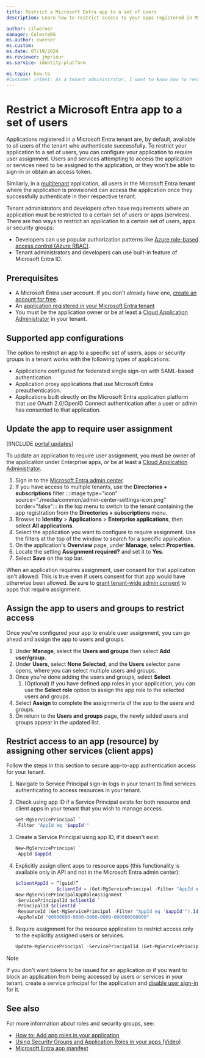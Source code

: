 ```yaml
---
title: Restrict a Microsoft Entra app to a set of users
description: Learn how to restrict access to your apps registered in Microsoft Entra ID to a selected set of users.

author: cilwerner
manager: CelesteDG
ms.author: cwerner
ms.custom: 
ms.date: 07/19/2024
ms.reviewer: jmprieur
ms.service: identity-platform

ms.topic: how-to
#Customer intent: As a tenant administrator, I want to know how to restrict a Microsoft Entra application to a select set of users available in my Microsoft Entra tenant
---
```


# Restrict a Microsoft Entra app to a set of users

Applications registered in a Microsoft Entra tenant are, by default, available to all users of the tenant who authenticate successfully. To restrict your application to a set of users, you can configure your application to require user assignment. Users and services attempting to access the application or services need to be assigned to the application, or they won't be able to sign-in or obtain an access token.

Similarly, in a [multitenant](howto-convert-app-to-be-multi-tenant.md) application, all users in the Microsoft Entra tenant where the application is provisioned can access the application once they successfully authenticate in their respective tenant.

Tenant administrators and developers often have requirements where an application must be restricted to a certain set of users or apps (services). There are two ways to restrict an application to a certain set of users, apps or security groups:

- Developers can use popular authorization patterns like [Azure role-based access control (Azure RBAC)](howto-implement-rbac-for-apps.md).
- Tenant administrators and developers can use built-in feature of Microsoft Entra ID.

## Prerequisites

- A Microsoft Entra user account. If you don't already have one, [create an account for free](https://azure.microsoft.com/free/?WT.mc_id=A261C142F).
- An [application registered in your Microsoft Entra tenant](quickstart-register-app.md)
- You must be the application owner or be at least a [Cloud Application Administrator](~/identity/role-based-access-control/permissions-reference.md#cloud-application-administrator) in your tenant.

## Supported app configurations

The option to restrict an app to a specific set of users, apps or security groups in a tenant works with the following types of applications:

- Applications configured for federated single sign-on with SAML-based authentication.
- Application proxy applications that use Microsoft Entra preauthentication.
- Applications built directly on the Microsoft Entra application platform that use OAuth 2.0/OpenID Connect authentication after a user or admin has consented to that application.

## Update the app to require user assignment

[!INCLUDE [portal updates](~/includes/portal-update.md)]

To update an application to require user assignment, you must be owner of the application under Enterprise apps, or be at least a [Cloud Application Administrator](~/identity/role-based-access-control/permissions-reference.md#cloud-application-administrator).

1. Sign in to the [Microsoft Entra admin center](https://entra.microsoft.com).
1. If you have access to multiple tenants, use the **Directories + subscriptions** filter :::image type="icon" source="./media/common/admin-center-settings-icon.png" border="false"::: in the top menu to switch to the tenant containing the app registration from the **Directories + subscriptions** menu.
1. Browse to **Identity** > **Applications** > **Enterprise applications**, then select **All applications**.
1. Select the application you want to configure to require assignment. Use the filters at the top of the window to search for a specific application.
1. On the application's **Overview** page, under **Manage**, select **Properties**.
1. Locate the setting **Assignment required?** and set it to **Yes**.
1. Select **Save** on the top bar.

When an application requires assignment, user consent for that application isn't allowed. This is true even if users consent for that app would have otherwise been allowed. Be sure to [grant tenant-wide admin consent](~/identity/enterprise-apps/grant-admin-consent.md) to apps that require assignment.

## Assign the app to users and groups to restrict access

Once you've configured your app to enable user assignment, you can go ahead and assign the app to users and groups.

1. Under **Manage**, select the **Users and groups** then select **Add user/group**.
1. Under **Users**, select **None Selected**, and the **Users** selector pane opens, where you can select multiple users and groups.
1. Once you're done adding the users and groups, select **Select**.
    1. (Optional) If you have defined app roles in your application, you can use the **Select role** option to assign the app role to the selected users and groups.
1. Select **Assign** to complete the assignments of the app to the users and groups.
1. On return to the **Users and groups** page, the newly added users and groups appear in the updated list.

## Restrict access to an app (resource) by assigning other services (client apps)

Follow the steps in this section to secure app-to-app authentication access for your tenant.

1. Navigate to Service Principal sign-in logs in your tenant to find services authenticating to access resources in your tenant.
1. Check using app ID if a Service Principal exists for both resource and client apps in your tenant that you wish to manage access.

    ```powershell
    Get-MgServicePrincipal `
    -Filter "AppId eq '$appId'"
    ```

1. Create a Service Principal using app ID, if it doesn't exist:

    ```powershell
    New-MgServicePrincipal `
    -AppId $appId
    ```

1. Explicitly assign client apps to resource apps (this functionality is available only in API and not in the Microsoft Entra admin center):

    ```powershell
    $clientAppId = “[guid]”
                   $clientId = (Get-MgServicePrincipal -Filter "AppId eq '$clientAppId'").Id
    New-MgServicePrincipalAppRoleAssignment `
    -ServicePrincipalId $clientId `
    -PrincipalId $clientId `
    -ResourceId (Get-MgServicePrincipal -Filter "AppId eq '$appId'").Id `
    -AppRoleId "00000000-0000-0000-0000-000000000000"
    ```

1. Require assignment for the resource application to restrict access only to the explicitly assigned users or services.
      
      ```powershell
      Update-MgServicePrincipal -ServicePrincipalId (Get-MgServicePrincipal -Filter "AppId eq '$appId'").Id -AppRoleAssignmentRequired:$true
      ```

> [!NOTE]
> If you don't want tokens to be issued for an application or if you want to block an application from being accessed by users or services in your tenant, create a service principal for the application and [disable user sign-in](~/identity/enterprise-apps/disable-user-sign-in-portal.md) for it.

## See also

For more information about roles and security groups, see:

- [How to: Add app roles in your application](./howto-add-app-roles-in-apps.md)
- [Using Security Groups and Application Roles in your apps (Video)](https://www.youtube.com/watch?v=LRoc-na27l0)
- [Microsoft Entra app manifest](./reference-app-manifest.md)

